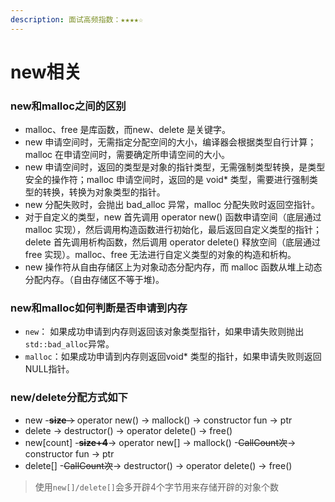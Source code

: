 ```yaml
---
description: 面试高频指数：★★★★☆
---
```


# new相关

### new和malloc之间的区别

* malloc、free 是库函数，而new、delete 是关键字。 
* new 申请空间时，无需指定分配空间的大小，编译器会根据类型自行计算；malloc 在申请空间时，需要确定所申请空间的大小。 
* new 申请空间时，返回的类型是对象的指针类型，无需强制类型转换，是类型安全的操作符；malloc 申请空间时，返回的是 void\* 类型，需要进行强制类型的转换，转换为对象类型的指针。 
* new 分配失败时，会抛出 bad\_alloc 异常，malloc 分配失败时返回空指针。 
* 对于自定义的类型，new 首先调用 operator new\(\) 函数申请空间（底层通过 malloc 实现），然后调用构造函数进行初始化，最后返回自定义类型的指针；delete 首先调用析构函数，然后调用 operator delete\(\) 释放空间（底层通过 free 实现）。malloc、free 无法进行自定义类型的对象的构造和析构。 
* new 操作符从自由存储区上为对象动态分配内存，而 malloc 函数从堆上动态分配内存。（自由存储区不等于堆\)。

### new和malloc如何判断是否申请到内存

* `new`： 如果成功申请到内存则返回该对象类型指针，如果申请失败则抛出`std::bad_alloc`异常。
* `malloc`：如果成功申请到内存则返回void\* 类型的指针，如果申请失败则返回NULL指针。

### new/delete分配方式如下

* new -~~**size**-~~&gt; operator new\(\) -&gt; mallock\(\) -&gt; constructor fun -&gt; ptr
* delete -&gt; destructor\(\) -&gt; operator delete\(\) -&gt; free\(\)
* new\[count\] -~~**size+4**~~-&gt; operator new\[\] -&gt; mallock\(\) -~~CallCount次~~-&gt; constructor fun -&gt; ptr
* delete\[\] -~~CallCount次~~-&gt; destructor\(\) -&gt; operator delete\(\) -&gt; free\(\) 

> 使用`new[]/delete[]`会多开辟4个字节用来存储开辟的对象个数




